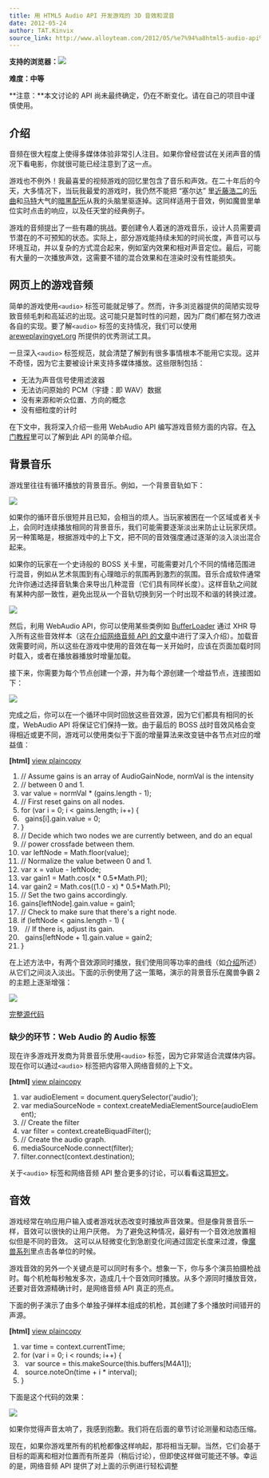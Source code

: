 ```yaml
---
title: 用 HTML5 Audio API 开发游戏的 3D 音效和混音
date: 2012-05-24
author: TAT.Kinvix
source_link: http://www.alloyteam.com/2012/05/%e7%94%a8html5-audio-api%e5%bc%80%e5%8f%91%e6%b8%b8%e6%88%8f%e7%9a%843d%e9%9f%b3%e6%95%88%e5%92%8c%e6%b7%b7%e9%9f%b3/
---
```


<!-- {% raw %} - for jekyll -->

**支持的浏览器：![](http://www.alloyteam.com/wp-content/uploads/auto_save_image/2012/05/14475238f.jpg)**

**难度：中等**

**注意：**本文讨论的 API 尚未最终确定，仍在不断变化。请在自己的项目中谨慎使用。

## 介绍

音频在很大程度上使得多媒体体验非常引人注目。如果你曾经尝试在关闭声音的情况下看电影，你就很可能已经注意到了这一点。

游戏也不例外！我最喜爱的视频游戏的回忆里包含了音乐和声效。在二十年后的今天，大多情况下，当玩我最爱的游戏时，我仍然不能把 “塞尔达” 里[近藤浩二](http://en.wikipedia.org/wiki/Koji_Kondo)的[乐曲](http://www.youtube.com/watch?v=4qJ-xEZhGms)和[马特](http://en.wikipedia.org/wiki/Matt_Uelmen)大气的[暗黑配乐](http://www.youtube.com/watch?v=Q2evIg-aYw8)从我的头脑里驱逐掉。这同样适用于音效，例如魔兽里单位实时点击的响应，以及任天堂的经典例子。

游戏的音频提出了一些有趣的挑战。要创建令人着迷的游戏音乐，设计人员需要调节潜在的不可预知的状态。实际上，部分游戏能持续未知的时间长度，声音可以与环境互动，并以复杂的方式混合起来，例如室内效果和相对声音定位。最后，可能有大量的一次播放声效，这需要不错的混合效果和在渲染时没有性能损失。

## 网页上的游戏音频

简单的游戏使用`<audio>` 标签可能就足够了。然而，许多浏览器提供的简陋实现导致音频毛刺和高延迟的出现。这可能只是暂时性的问题，因为厂商们都在努力改进各自的实现。要了解`<audio>` 标签的支持情况，我们可以使用 [areweplayingyet.org](http://areweplayingyet.org/) 所提供的优秀测试工具。

一旦深入`<audio>` 标签规范，就会清楚了解到有很多事情根本不能用它实现。这并不奇怪，因为它主要被设计来支持多媒体播放。这些限制包括：

-   无法为声音信号使用滤波器
-   无法访问原始的 PCM（宇捷：即 WAV）数据
-   没有来源和听众位置、方向的概念
-   没有细粒度的计时

在下文中，我将深入介绍一些用 WebAudio API 编写游戏音频方面的内容。在[入门教程](http://www.html5rocks.com/en/tutorials/webaudio/intro/)里可以了解到此 API 的简单介绍。

## 背景音乐

游戏里往往有循环播放的背景音乐。例如，一个背景音轨如下：

[![](http://www.alloyteam.com/wp-content/uploads/auto_save_image/2012/05/144753TNg.jpg)](http://www.html5rocks.com/en/tutorials/webaudio/games/)

如果你的循环音乐很短并且已知，会相当的烦人。当玩家被困在一个区域或者关卡上，会同时连续播放相同的背景音乐，我们可能需要逐渐淡出来防止让玩家厌烦。另一种策略是，根据游戏中的上下文，把不同的音效强度通过逐渐的淡入淡出混合起来。

如果你的玩家在一个史诗般的 BOSS 关卡里，可能需要对几个不同的情绪范围进行混音，例如从艺术氛围到有心理暗示的氛围再到激烈的氛围。音乐合成软件通常允许你通过选择音轨集合来导出几种混音（它们具有同样长度）。这样音轨之间就有某种内部一致性，避免出现从一个音轨切换到另一个时出现不和谐的转换过渡。

![](http://www.alloyteam.com/wp-content/uploads/auto_save_image/2012/05/144755eF2.jpg)

然后，利用 WebAudio API，你可以使用某些类例如 [BufferLoader](http://www.html5rocks.com/en/tutorials/webaudio/intro/js/buffer-loader.js) 通过 XHR 导入所有这些音效样本（这在[介绍网络音频 API 的文章](http://www.html5rocks.com/en/tutorials/webaudio/intro/)中进行了深入介绍）。加载音效需要时间，所以这些在游戏中使用的音效在每一关开始时，应该在页面加载时同时载入，或者在播放器播放时增量加载。

接下来，你需要为每个节点创建一个源，并为每个源创建一个增益节点，连接图如下：

![](http://www.alloyteam.com/wp-content/uploads/auto_save_image/2012/05/144757SSj.jpg)

完成之后，你可以在一个循环中同时回放这些音效源，因为它们都具有相同的长度，WebAudio API 将保证它们保持一致。由于最后的 BOSS 战时音效风格会变得相近或更不同，游戏可以使用类似于下面的增量算法来改变链中各节点对应的增益值：

**\[html]** [view plain](http://blog.csdn.net/hfahe/article/details/7443276# "view plain")[copy](http://blog.csdn.net/hfahe/article/details/7443276# "copy")

1.  // Assume gains is an array of AudioGainNode, normVal is the intensity
2.  // between 0 and 1.
3.  var value = normVal \* (gains.length - 1);
4.  // First reset gains on all nodes.
5.  for (var i = 0; i &lt; gains.length; i++) {
6.    gains\[i].gain.value = 0;
7.  }
8.  // Decide which two nodes we are currently between, and do an equal
9.  // power crossfade between them.
10. var leftNode = Math.floor(value);
11. // Normalize the value between 0 and 1.
12. var x = value - leftNode;
13. var gain1 = Math.cos(x \* 0.5\*Math.PI);
14. var gain2 = Math.cos((1.0 - x) \* 0.5\*Math.PI);
15. // Set the two gains accordingly.
16. gains\[leftNode].gain.value = gain1;
17. // Check to make sure that there's a right node.
18. if (leftNode &lt; gains.length - 1) {
19.   // If there is, adjust its gain.
20.   gains\[leftNode + 1].gain.value = gain2;
21. }

在上述方法中，有两个音效源同时播放，我们使用同等功率的曲线（如[介绍](http://www.html5rocks.com/en/tutorials/webaudio/intro/)所述）从它们之间淡入淡出。下面的示例使用了这一策略，演示的背景音乐在魔兽争霸 2 的主题上逐渐增强：

[![](http://www.alloyteam.com/wp-content/uploads/auto_save_image/2012/05/144757pHY.jpg)](http://www.html5rocks.com/en/tutorials/webaudio/games/)

[完整源代码](http://www.html5rocks.com/en/tutorials/webaudio/games/samples/background-intensity/background.js)

### 缺少的环节：Web Audio 的 Audio 标签

现在许多游戏开发商为背景音乐使用`<audio>` 标签，因为它非常适合流媒体内容。现在你可以通过`<audio>` 标签把内容带入网络音频的上下文。

<audio> 标签支持流媒体相当有用，因为它可以让你立即播放背景音乐，而无须等待下载所有内容。在网络音频 API 支持音频流之后，你可以操作或分析它们。下面的例子为通过`<audio>` 标签播放的音乐使用了一个低通滤波器：

**\[html]** [view plain](http://blog.csdn.net/hfahe/article/details/7443276# "view plain")[copy](http://blog.csdn.net/hfahe/article/details/7443276# "copy")

1.  var audioElement = document.querySelector('audio');
2.  var mediaSourceNode = context.createMediaElementSource(audioElement);
3.  // Create the filter
4.  var filter = context.createBiquadFilter();
5.  // Create the audio graph.
6.  mediaSourceNode.connect(filter);
7.  filter.connect(context.destination);

关于`<audio>` 标签和网络音频 API 整合更多的讨论，可以看看这篇[短文](http://updates.html5rocks.com/2012/02/HTML5-audio-and-the-Web-Audio-API-are-BFFs)。

## 音效

游戏经常在响应用户输入或者游戏状态改变时播放声音效果。但是像背景音乐一样，音效可以很快的让用户厌倦。 为了避免这种情况，最好有一个音效池放置相似但是不同的音效。 这可以从轻微变化到急剧变化间通过固定长度来过渡，像[魔兽系列](http://www.youtube.com/watch?v=MXgr6SYYNZM)里点击各单位的时候。

游戏音效的另外一个关键点是可以同时有多个。想象一下，你与多个演员拍摄枪战时。每个机枪每秒触发多次，造成几十个音效同时播放。从多个源同时播放音效，还要对音效源精确计时，是网络音频 API 真正的亮点。

下面的例子演示了由多个单独子弹样本组成的机枪，其创建了多个播放时间错开的声源。

**\[html]** [view plain](http://blog.csdn.net/hfahe/article/details/7443276# "view plain")[copy](http://blog.csdn.net/hfahe/article/details/7443276# "copy")

1.  var time = context.currentTime;
2.  for (var i = 0; i &lt; rounds; i++) {
3.    var source = this.makeSource(this.buffers\[M4A1]);
4.    source.noteOn(time + i \* interval);
5.  }

下面是这个代码的效果：

[![](http://www.alloyteam.com/wp-content/uploads/auto_save_image/2012/05/144758HEl.jpg)](http://www.html5rocks.com/en/tutorials/webaudio/games/)

如果你觉得声音太响了，我感到抱歉。我们将在后面的章节讨论测量和动态压缩。

现在，如果你游戏里所有的机枪都像这样响起，那将相当无聊。当然，它们会基于目标的距离和相对位置而有所差异（稍后讨论），但即使这样做可能还不够。幸运的是，网络音频 API 提供了对上面的示例进行轻松调整


<!-- {% endraw %} - for jekyll -->